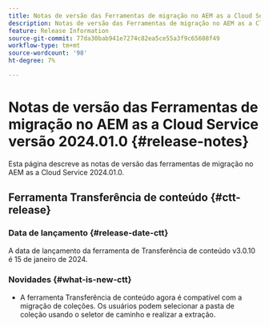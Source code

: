 ```yaml
---
title: Notas de versão das Ferramentas de migração no AEM as a Cloud Service versão 2024.01.0
description: Notas de versão das Ferramentas de migração no AEM as a Cloud Service versão 2024.01.0
feature: Release Information
source-git-commit: 77da30bab941e7274c82ea5ce55a3f9c65608f49
workflow-type: tm+mt
source-wordcount: '98'
ht-degree: 7%

---
```


# Notas de versão das Ferramentas de migração no AEM as a Cloud Service versão 2024.01.0 {#release-notes}

Esta página descreve as notas de versão das ferramentas de migração no AEM as a Cloud Service 2024.01.0.

## Ferramenta Transferência de conteúdo {#ctt-release}

### Data de lançamento {#release-date-ctt}

A data de lançamento da ferramenta de Transferência de conteúdo v3.0.10 é 15 de janeiro de 2024.

### Novidades {#what-is-new-ctt}

* A ferramenta Transferência de conteúdo agora é compatível com a migração de coleções. Os usuários podem selecionar a pasta de coleção usando o seletor de caminho e realizar a extração.
